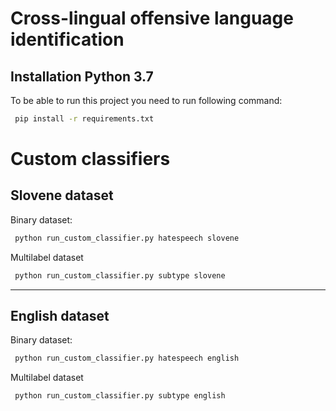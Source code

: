 # Cross-lingual offensive language identification

## Installation Python 3.7

To be able to run this project you need to run following command:
```bash
 pip install -r requirements.txt
```

# Custom classifiers

## Slovene dataset

Binary dataset:
```bash
 python run_custom_classifier.py hatespeech slovene
```
Multilabel dataset 
```bash
 python run_custom_classifier.py subtype slovene
```

---

## English dataset
Binary dataset:
```bash
 python run_custom_classifier.py hatespeech english
```
Multilabel dataset 
```bash
 python run_custom_classifier.py subtype english
```
